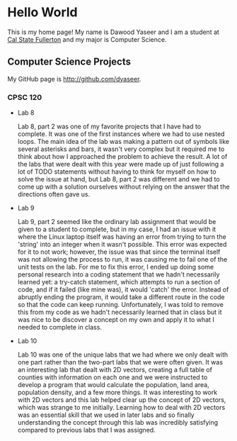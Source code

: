 # Hello World

This is my home page! My name is Dawood Yaseer and I am a student at [Cal State Fullerton](http://www.fullerton.edu/) and my major is Computer Science.

## Computer Science Projects

My GitHub page is http://github.com/dyaseer.

### CPSC 120

* Lab 8

    Lab 8, part 2 was one of my favorite projects that I have had to complete.
    It was one of the first instances where we had to use nested loops. The
    main idea of the lab was making a pattern out of symbols like several
    asterisks and bars, it wasn't very complex but it required me to think
    about how I approached the problem to achieve the result. A lot of the labs
    that were dealt with this year were made up of just following a lot of TODO
    statements without having to think for myself on how to solve the issue at
    hand, but Lab 8, part 2 was different and we had to come up with a solution
    ourselves without relying on the answer that the directions often gave us.

* Lab 9

    Lab 9, part 2 seemed like the ordinary lab assignment that would be given
    to a student to complete, but in my case, I had an issue with it where the
    Linux laptop itself was having an error from trying to turn the 'string'
    into an integer when it wasn't possible. This error was expected for it
    to not work; however, the issue was that since the terminal itself was not
    allowing the process to run, it was causing me to fail one of the unit
    tests on the lab. For me to fix this error, I ended up doing some personal
    research into a coding statement that we hadn't necessarily learned yet: a
    try-catch statement, which attempts to run a section of code, and if it
    failed (like mine was), it would 'catch' the error. Instead of abruptly
    ending the program, it would take a different route in the code so that the
    code can keep running. Unfortunately, I was told to remove this from my
    code as we hadn't necessarily learned that in class but it was nice to be
    discover a concept on my own and apply it to what I needed to complete in
    class.

* Lab 10

    Lab 10 was one of the unique labs that we had where we only dealt with one
    part rather than the two-part labs that we were often given. It was an
    interesting lab that dealt with 2D vectors, creating a full table of
    counties with information on each one and we were instructed to develop a
    program that would calculate the population, land area, population density,
    and a few more things. It was interesting to work with 2D vectors and this
    lab helped clear up the concept of 2D vectors, which was strange to me
    initially. Learning how to deal with 2D vectors was an essential skill that
    we used in later labs and so finally understanding the concept through this
    lab was incredibly satisfying compared to previous labs that I was assigned.